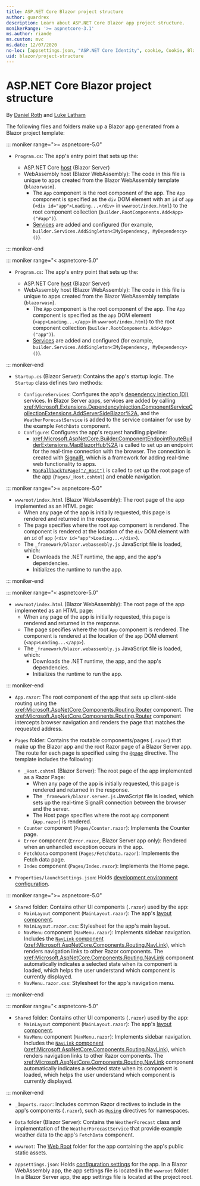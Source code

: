 ```yaml
---
title: ASP.NET Core Blazor project structure
author: guardrex
description: Learn about ASP.NET Core Blazor app project structure.
monikerRange: '>= aspnetcore-3.1'
ms.author: riande
ms.custom: mvc
ms.date: 12/07/2020
no-loc: [appsettings.json, "ASP.NET Core Identity", cookie, Cookie, Blazor, "Blazor Server", "Blazor WebAssembly", "Identity", "Let's Encrypt", Razor, SignalR]
uid: blazor/project-structure
---
```

# ASP.NET Core Blazor project structure

By [Daniel Roth](https://github.com/danroth27) and [Luke Latham](https://github.com/guardrex)

The following files and folders make up a Blazor app generated from a Blazor project template:

::: moniker range=">= aspnetcore-5.0"

* `Program.cs`: The app's entry point that sets up the:

  * ASP.NET Core [host](xref:fundamentals/host/generic-host) (Blazor Server)
  * WebAssembly host (Blazor WebAssembly): The code in this file is unique to apps created from the Blazor WebAssembly template (`blazorwasm`).
    * The `App` component is the root component of the app. The `App` component is specified as the `div` DOM element with an `id` of `app` (`<div id="app">Loading...</div>` in `wwwroot/index.html`) to the root component collection (`builder.RootComponents.Add<App>("#app")`).
    * [Services](xref:blazor/fundamentals/dependency-injection) are added and configured (for example, `builder.Services.AddSingleton<IMyDependency, MyDependency>()`).

::: moniker-end

::: moniker range="< aspnetcore-5.0"

* `Program.cs`: The app's entry point that sets up the:

  * ASP.NET Core [host](xref:fundamentals/host/generic-host) (Blazor Server)
  * WebAssembly host (Blazor WebAssembly): The code in this file is unique to apps created from the Blazor WebAssembly template (`blazorwasm`).
    * The `App` component is the root component of the app. The `App` component is specified as the `app` DOM element (`<app>Loading...</app>` in `wwwroot/index.html`) to the root component collection (`builder.RootComponents.Add<App>("app")`).
    * [Services](xref:blazor/fundamentals/dependency-injection) are added and configured (for example, `builder.Services.AddSingleton<IMyDependency, MyDependency>()`).

::: moniker-end

* `Startup.cs` (Blazor Server): Contains the app's startup logic. The `Startup` class defines two methods:

  * `ConfigureServices`: Configures the app's [dependency injection (DI)](xref:fundamentals/dependency-injection) services. In Blazor Server apps, services are added by calling <xref:Microsoft.Extensions.DependencyInjection.ComponentServiceCollectionExtensions.AddServerSideBlazor%2A>, and the `WeatherForecastService` is added to the service container for use by the example `FetchData` component.
  * `Configure`: Configures the app's request handling pipeline:
    * <xref:Microsoft.AspNetCore.Builder.ComponentEndpointRouteBuilderExtensions.MapBlazorHub%2A> is called to set up an endpoint for the real-time connection with the browser. The connection is created with [SignalR](xref:signalr/introduction), which is a framework for adding real-time web functionality to apps.
    * [`MapFallbackToPage("/_Host")`](xref:Microsoft.AspNetCore.Builder.RazorPagesEndpointRouteBuilderExtensions.MapFallbackToPage*) is called to set up the root page of the app (`Pages/_Host.cshtml`) and enable navigation.

::: moniker range=">= aspnetcore-5.0"

* `wwwroot/index.html` (Blazor WebAssembly): The root page of the app implemented as an HTML page:
  * When any page of the app is initially requested, this page is rendered and returned in the response.
  * The page specifies where the root `App` component is rendered. The component is rendered at the location of the `div` DOM element with an `id` of `app` (`<div id="app">Loading...</div>`).
  * The `_framework/blazor.webassembly.js` JavaScript file is loaded, which:
    * Downloads the .NET runtime, the app, and the app's dependencies.
    * Initializes the runtime to run the app.

::: moniker-end

::: moniker range="< aspnetcore-5.0"

* `wwwroot/index.html` (Blazor WebAssembly): The root page of the app implemented as an HTML page:
  * When any page of the app is initially requested, this page is rendered and returned in the response.
  * The page specifies where the root `App` component is rendered. The component is rendered at the location of the `app` DOM element (`<app>Loading...</app>`).
  * The `_framework/blazor.webassembly.js` JavaScript file is loaded, which:
    * Downloads the .NET runtime, the app, and the app's dependencies.
    * Initializes the runtime to run the app.

::: moniker-end

* `App.razor`: The root component of the app that sets up client-side routing using the <xref:Microsoft.AspNetCore.Components.Routing.Router> component. The <xref:Microsoft.AspNetCore.Components.Routing.Router> component intercepts browser navigation and renders the page that matches the requested address.

* `Pages` folder: Contains the routable components/pages (`.razor`) that make up the Blazor app and the root Razor page of a Blazor Server app. The route for each page is specified using the [`@page`](xref:mvc/views/razor#page) directive. The template includes the following:
  * `_Host.cshtml` (Blazor Server): The root page of the app implemented as a Razor Page:
    * When any page of the app is initially requested, this page is rendered and returned in the response.
    * The `_framework/blazor.server.js` JavaScript file is loaded, which sets up the real-time SignalR connection between the browser and the server.
    * The Host page specifies where the root `App` component (`App.razor`) is rendered.
  * `Counter` component (`Pages/Counter.razor`): Implements the Counter page.
  * `Error` component (`Error.razor`, Blazor Server app only): Rendered when an unhandled exception occurs in the app.
  * `FetchData` component (`Pages/FetchData.razor`): Implements the Fetch data page.
  * `Index` component (`Pages/Index.razor`): Implements the Home page.
  
* `Properties/launchSettings.json`: Holds [development environment configuration](xref:fundamentals/environments#development-and-launchsettingsjson).

::: moniker range=">= aspnetcore-5.0"

* `Shared` folder: Contains other UI components (`.razor`) used by the app:
  * `MainLayout` component (`MainLayout.razor`): The app's [layout component](xref:blazor/layouts).
  * `MainLayout.razor.css`: Stylesheet for the app's main layout.
  * `NavMenu` component (`NavMenu.razor`): Implements sidebar navigation. Includes the [`NavLink` component](xref:blazor/fundamentals/routing#navlink-component) (<xref:Microsoft.AspNetCore.Components.Routing.NavLink>), which renders navigation links to other Razor components. The <xref:Microsoft.AspNetCore.Components.Routing.NavLink> component automatically indicates a selected state when its component is loaded, which helps the user understand which component is currently displayed.
  * `NavMenu.razor.css`: Stylesheet for the app's navigation menu.

::: moniker-end

::: moniker range="< aspnetcore-5.0"

* `Shared` folder: Contains other UI components (`.razor`) used by the app:
  * `MainLayout` component (`MainLayout.razor`): The app's [layout component](xref:blazor/layouts).
  * `NavMenu` component (`NavMenu.razor`): Implements sidebar navigation. Includes the [`NavLink` component](xref:blazor/fundamentals/routing#navlink-component) (<xref:Microsoft.AspNetCore.Components.Routing.NavLink>), which renders navigation links to other Razor components. The <xref:Microsoft.AspNetCore.Components.Routing.NavLink> component automatically indicates a selected state when its component is loaded, which helps the user understand which component is currently displayed.
  
::: moniker-end

* `_Imports.razor`: Includes common Razor directives to include in the app's components (`.razor`), such as [`@using`](xref:mvc/views/razor#using) directives for namespaces.

* `Data` folder (Blazor Server): Contains the `WeatherForecast` class and implementation of the `WeatherForecastService` that provide example weather data to the app's `FetchData` component.

* `wwwroot`: The [Web Root](xref:fundamentals/index#web-root) folder for the app containing the app's public static assets.

* `appsettings.json`: Holds [configuration settings](xref:blazor/fundamentals/configuration) for the app. In a Blazor WebAssembly app, the app settings file is located in the `wwwroot` folder. In a Blazor Server app, the app settings file is located at the project root.
